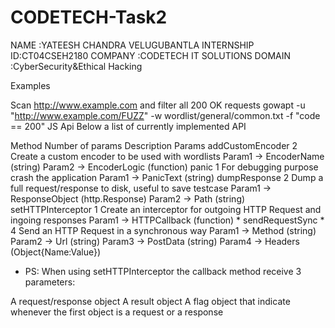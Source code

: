 # CODETECH-Task2
NAME :YATEESH CHANDRA VELUGUBANTLA 
INTERNSHIP ID:CT04CSEH2180 
COMPANY :CODETECH IT SOLUTIONS 
DOMAIN :CyberSecurity&Ethical Hacking


Examples

Scan http://www.example.com and filter all 200 OK requests
gowapt -u "http://www.example.com/FUZZ" -w wordlist/general/common.txt -f "code == 200"
JS Api
Below a list of currently implemented API

Method	Number of params	Description	Params
addCustomEncoder	2	Create a custom encoder to be used with wordlists	Param1 -> EncoderName (string)
Param2 -> EncoderLogic (function)
panic	1	For debugging purpose crash the application	Param1 -> PanicText (string)
dumpResponse	2	Dump a full request/response to disk, useful to save testcase	Param1 -> ResponseObject (http.Response)
Param2 -> Path (string)
setHTTPInterceptor	1	Create an interceptor for outgoing HTTP Request and ingoing responses	Param1 -> HTTPCallback (function) *
sendRequestSync *	4	Send an HTTP Request in a synchronous way	Param1 -> Method (string)
Param2 -> Url (string)
Param3 -> PostData (string)
Param4 -> Headers (Object{Name:Value})
* PS: When using setHTTPInterceptor the callback method receive 3 parameters:

A request/response object
A result object
A flag object that indicate whenever the first object is a request or a response
